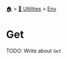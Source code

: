 <!--startTocHeader-->
[🏠](../../README.md) > [🔧 Utilities](../README.md) > [Env](README.md)
# Get
<!--endTocHeader-->
TODO: Write about `Get`
<!--startTocSubtopic-->

<!--endTocSubtopic-->